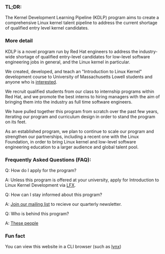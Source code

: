 ### TL;DR:

The Kernel Development Learning Pipeline (KDLP) program aims to create a comprehensive Linux kernel talent pipeline to address the current shortage of qualified entry level kernel candidates. 

### More detail

KDLP is a novel program run by Red Hat engineers to address the industry-wide shortage of qualified entry-level candidates for low-level software engineering jobs in general, and the Linux kernel in particular.

We created, developed, and teach an "Introduction to Linux Kernel" development course to University of Massachusetts Lowell students and anyone who is [interested](https://mentorship.lfx.linuxfoundation.org/project/958fe36a-d763-4422-81af-c5ecf2465957).

We recruit qualified students from our class to internship programs within Red Hat, and we promote the best interns to hiring managers with the aim of bringing them into the industry as full time software engineers.

We have pulled together this program from scratch over the past few years, iterating our program and curriculum design in order to stand the program on its feet.

As an established program, we plan to continue to scale our program and strengthen our partnerships, including a recent one with the Linux Foundation, in order to bring Linux kernel and low-level software engineering education to a larger audience and global talent pool.

### Frequently Asked Questions (FAQ):

Q: How do I apply for the program?

A: Unless this program is offered at your university, apply for Introduction to Linux Kernel Development via [LFX](https://mentorship.lfx.linuxfoundation.org/project/958fe36a-d763-4422-81af-c5ecf2465957).

Q: How can I stay informed about this program?

A: [Join our mailing list](https://groups.google.com/forum/#!forum/rh-kdlp/join) to recieve our quarterly newsletter.

Q: Who is behind this program?

A: [These people](who.html)

### Fun fact

You can view this website in a CLI browser (such as [lynx](https://lynx.invisible-island.net/lynx2.8.9/index.html))
